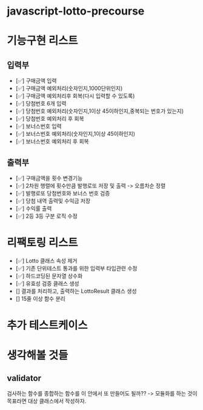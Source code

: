 # javascript-lotto-precourse

# 기능구현 리스트
## 입력부
- [✅] 구매금액 입력
- [✅] 구매금액 예외처리(숫자인지,1000단위인지)
- [✅] 구매금액 예외처리후 회복(다시 입력할 수 있도록)
- [✅] 당첨번호 6개 입력
- [✅] 당첨번호 예외처리(숫자인지,1이상 45이하인지,중복되는 번호가 있는지)
- [✅] 당첨번호 예외처리 후 회복
- [✅] 보너스번호 입력
- [✅] 보너스번호 예외처리(숫자인지,1이상 45이하인지)
- [✅] 보너스번호 예외처리 후 회복
## 출력부
- [✅] 구매금액을 횟수 변경기능
- [✅] 2차원 행렬에 횟수만큼 발행로또 저장 및 출력 -> 오름차순 정렬
- [✅] 발행로또 당첨번호와 보너스 번호 검증
- [✅] 당첨 내역 출력및 수익금 저장
- [✅] 수익률 출력
- [✅] 2등 3등 구분 로직 수정

# 리팩토링 리스트
- [✅] Lotto 클래스 속성 제거
- [✅] 기존 단위테스트 통과를 위한 입력부 타입관련 수정
- [✅] 하드코딩된 문자열 상수화
- [✅] 유효성 검증 클래스 생성
- [] 결과를 처리하고, 출력하는 LottoResult 클래스 생성
- [] 15줄 이상 함수 분리

# 추가 테스트케이스

# 생각해볼 것들
## validator
검사하는 함수를 종합하는 함수를
이 안에서 또 만들어도 될까??
-> 모듈화를 하는 것이 목표라면 대상 클래스에서 작성하자.